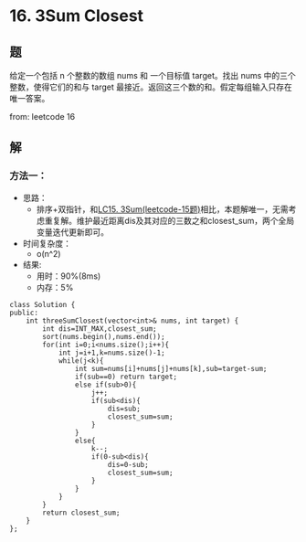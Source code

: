 # 16. 3Sum Closest

## 题

给定一个包括 n 个整数的数组 nums 和 一个目标值 target。找出 nums 中的三个整数，使得它们的和与 target 最接近。返回这三个数的和。假定每组输入只存在唯一答案。

from: leetcode 16

## 解

### 方法一：
- 思路：
  - 排序+双指针，和[LC15. 3Sum(leetcode-15题)](https://github.com/lorwin0130/Algorithm-newbie/blob/master/1_array/LC15.%203Sum.md)相比，本题解唯一，无需考虑重复解。维护最近距离dis及其对应的三数之和closest_sum，两个全局变量迭代更新即可。
- 时间复杂度：
  - o(n^2)
- 结果:
  - 用时：90%(8ms)
  - 内存：5%
```
class Solution {
public:
    int threeSumClosest(vector<int>& nums, int target) {
        int dis=INT_MAX,closest_sum;
        sort(nums.begin(),nums.end());
        for(int i=0;i<nums.size();i++){
            int j=i+1,k=nums.size()-1;
            while(j<k){
                int sum=nums[i]+nums[j]+nums[k],sub=target-sum;
                if(sub==0) return target;
                else if(sub>0){
                    j++;
                    if(sub<dis){
                        dis=sub;
                        closest_sum=sum;
                    }
                }
                else{
                    k--;
                    if(0-sub<dis){
                        dis=0-sub;
                        closest_sum=sum;
                    }
                }
            }
        }
        return closest_sum;
    }
};
```